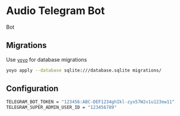 # Audio Telegram Bot

Bot

## Migrations

Use [`yoyo`](https://ollycope.com/software/yoyo/latest/) for database migrations
```sh
yoyo apply --database sqlite:///database.sqlite migrations/
```

## Configuration

```sh
TELEGRAM_BOT_TOKEN = "123456:ABC-DEF1234ghIkl-zyx57W2v1u123ew11"
TELEGRAM_SUPER_ADMIN_USER_ID = "123456789"
```
